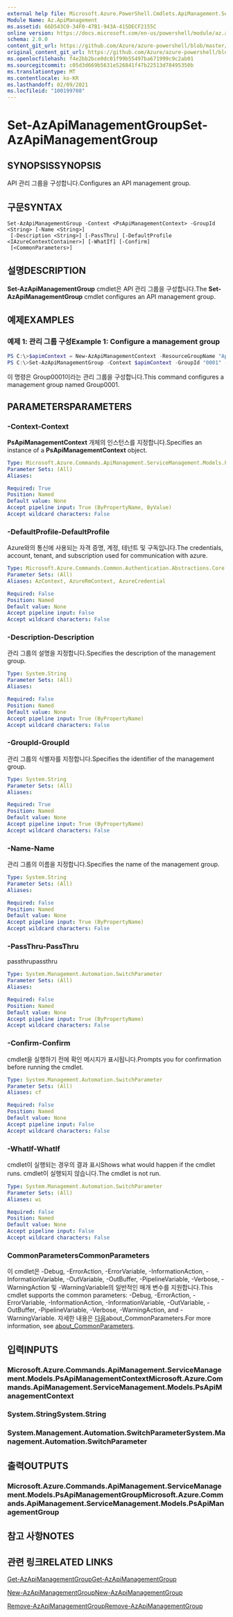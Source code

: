 ```yaml
---
external help file: Microsoft.Azure.PowerShell.Cmdlets.ApiManagement.ServiceManagement.dll-Help.xml
Module Name: Az.ApiManagement
ms.assetid: 66D543C0-34F0-47B1-943A-415DECF2155C
online version: https://docs.microsoft.com/en-us/powershell/module/az.apimanagement/set-azapimanagementgroup
schema: 2.0.0
content_git_url: https://github.com/Azure/azure-powershell/blob/master/src/ApiManagement/ApiManagement/help/Set-AzApiManagementGroup.md
original_content_git_url: https://github.com/Azure/azure-powershell/blob/master/src/ApiManagement/ApiManagement/help/Set-AzApiManagementGroup.md
ms.openlocfilehash: f4e2bb2bce0dc01f99b55497ba671999c9c2ab01
ms.sourcegitcommit: c05d3d669b5631e526841f47b22513d78495350b
ms.translationtype: MT
ms.contentlocale: ko-KR
ms.lasthandoff: 02/09/2021
ms.locfileid: "100199708"
---
```

# <span data-ttu-id="7070d-101">Set-AzApiManagementGroup</span><span class="sxs-lookup"><span data-stu-id="7070d-101">Set-AzApiManagementGroup</span></span>

## <span data-ttu-id="7070d-102">SYNOPSIS</span><span class="sxs-lookup"><span data-stu-id="7070d-102">SYNOPSIS</span></span>
<span data-ttu-id="7070d-103">API 관리 그룹을 구성합니다.</span><span class="sxs-lookup"><span data-stu-id="7070d-103">Configures an API management group.</span></span>

## <span data-ttu-id="7070d-104">구문</span><span class="sxs-lookup"><span data-stu-id="7070d-104">SYNTAX</span></span>

```
Set-AzApiManagementGroup -Context <PsApiManagementContext> -GroupId <String> [-Name <String>]
 [-Description <String>] [-PassThru] [-DefaultProfile <IAzureContextContainer>] [-WhatIf] [-Confirm]
 [<CommonParameters>]
```

## <span data-ttu-id="7070d-105">설명</span><span class="sxs-lookup"><span data-stu-id="7070d-105">DESCRIPTION</span></span>
<span data-ttu-id="7070d-106">**Set-AzApiManagementGroup** cmdlet은 API 관리 그룹을 구성합니다.</span><span class="sxs-lookup"><span data-stu-id="7070d-106">The **Set-AzApiManagementGroup** cmdlet configures an API management group.</span></span>

## <span data-ttu-id="7070d-107">예제</span><span class="sxs-lookup"><span data-stu-id="7070d-107">EXAMPLES</span></span>

### <span data-ttu-id="7070d-108">예제 1: 관리 그룹 구성</span><span class="sxs-lookup"><span data-stu-id="7070d-108">Example 1: Configure a management group</span></span>
```powershell
PS C:\>$apimContext = New-AzApiManagementContext -ResourceGroupName "Api-Default-WestUS" -ServiceName "contoso"
PS C:\>Set-AzApiManagementGroup -Context $apimContext -GroupId "0001" -Description "Updated Management Group" -Name "Group0001"
```

<span data-ttu-id="7070d-109">이 명령은 Group0001이라는 관리 그룹을 구성합니다.</span><span class="sxs-lookup"><span data-stu-id="7070d-109">This command configures a management group named Group0001.</span></span>

## <span data-ttu-id="7070d-110">PARAMETERS</span><span class="sxs-lookup"><span data-stu-id="7070d-110">PARAMETERS</span></span>

### <span data-ttu-id="7070d-111">-Context</span><span class="sxs-lookup"><span data-stu-id="7070d-111">-Context</span></span>
<span data-ttu-id="7070d-112">**PsApiManagementContext** 개체의 인스턴스를 지정합니다.</span><span class="sxs-lookup"><span data-stu-id="7070d-112">Specifies an instance of a **PsApiManagementContext** object.</span></span>

```yaml
Type: Microsoft.Azure.Commands.ApiManagement.ServiceManagement.Models.PsApiManagementContext
Parameter Sets: (All)
Aliases:

Required: True
Position: Named
Default value: None
Accept pipeline input: True (ByPropertyName, ByValue)
Accept wildcard characters: False
```

### <span data-ttu-id="7070d-113">-DefaultProfile</span><span class="sxs-lookup"><span data-stu-id="7070d-113">-DefaultProfile</span></span>
<span data-ttu-id="7070d-114">Azure와의 통신에 사용되는 자격 증명, 계정, 테넌트 및 구독입니다.</span><span class="sxs-lookup"><span data-stu-id="7070d-114">The credentials, account, tenant, and subscription used for communication with azure.</span></span>

```yaml
Type: Microsoft.Azure.Commands.Common.Authentication.Abstractions.Core.IAzureContextContainer
Parameter Sets: (All)
Aliases: AzContext, AzureRmContext, AzureCredential

Required: False
Position: Named
Default value: None
Accept pipeline input: False
Accept wildcard characters: False
```

### <span data-ttu-id="7070d-115">-Description</span><span class="sxs-lookup"><span data-stu-id="7070d-115">-Description</span></span>
<span data-ttu-id="7070d-116">관리 그룹의 설명을 지정합니다.</span><span class="sxs-lookup"><span data-stu-id="7070d-116">Specifies the description of the management group.</span></span>

```yaml
Type: System.String
Parameter Sets: (All)
Aliases:

Required: False
Position: Named
Default value: None
Accept pipeline input: True (ByPropertyName)
Accept wildcard characters: False
```

### <span data-ttu-id="7070d-117">-GroupId</span><span class="sxs-lookup"><span data-stu-id="7070d-117">-GroupId</span></span>
<span data-ttu-id="7070d-118">관리 그룹의 식별자를 지정합니다.</span><span class="sxs-lookup"><span data-stu-id="7070d-118">Specifies the identifier of the management group.</span></span>

```yaml
Type: System.String
Parameter Sets: (All)
Aliases:

Required: True
Position: Named
Default value: None
Accept pipeline input: True (ByPropertyName)
Accept wildcard characters: False
```

### <span data-ttu-id="7070d-119">-Name</span><span class="sxs-lookup"><span data-stu-id="7070d-119">-Name</span></span>
<span data-ttu-id="7070d-120">관리 그룹의 이름을 지정합니다.</span><span class="sxs-lookup"><span data-stu-id="7070d-120">Specifies the name of the management group.</span></span>

```yaml
Type: System.String
Parameter Sets: (All)
Aliases:

Required: False
Position: Named
Default value: None
Accept pipeline input: True (ByPropertyName)
Accept wildcard characters: False
```

### <span data-ttu-id="7070d-121">-PassThru</span><span class="sxs-lookup"><span data-stu-id="7070d-121">-PassThru</span></span>
<span data-ttu-id="7070d-122">passthru</span><span class="sxs-lookup"><span data-stu-id="7070d-122">passthru</span></span>

```yaml
Type: System.Management.Automation.SwitchParameter
Parameter Sets: (All)
Aliases:

Required: False
Position: Named
Default value: None
Accept pipeline input: True (ByPropertyName)
Accept wildcard characters: False
```

### <span data-ttu-id="7070d-123">-Confirm</span><span class="sxs-lookup"><span data-stu-id="7070d-123">-Confirm</span></span>
<span data-ttu-id="7070d-124">cmdlet을 실행하기 전에 확인 메시지가 표시됩니다.</span><span class="sxs-lookup"><span data-stu-id="7070d-124">Prompts you for confirmation before running the cmdlet.</span></span>

```yaml
Type: System.Management.Automation.SwitchParameter
Parameter Sets: (All)
Aliases: cf

Required: False
Position: Named
Default value: None
Accept pipeline input: False
Accept wildcard characters: False
```

### <span data-ttu-id="7070d-125">-WhatIf</span><span class="sxs-lookup"><span data-stu-id="7070d-125">-WhatIf</span></span>
<span data-ttu-id="7070d-126">cmdlet이 실행되는 경우의 결과 표시</span><span class="sxs-lookup"><span data-stu-id="7070d-126">Shows what would happen if the cmdlet runs.</span></span> <span data-ttu-id="7070d-127">cmdlet이 실행되지 않습니다.</span><span class="sxs-lookup"><span data-stu-id="7070d-127">The cmdlet is not run.</span></span>

```yaml
Type: System.Management.Automation.SwitchParameter
Parameter Sets: (All)
Aliases: wi

Required: False
Position: Named
Default value: None
Accept pipeline input: False
Accept wildcard characters: False
```

### <span data-ttu-id="7070d-128">CommonParameters</span><span class="sxs-lookup"><span data-stu-id="7070d-128">CommonParameters</span></span>
<span data-ttu-id="7070d-129">이 cmdlet은 -Debug, -ErrorAction, -ErrorVariable, -InformationAction, -InformationVariable, -OutVariable, -OutBuffer, -PipelineVariable, -Verbose, -WarningAction 및 -WarningVariable의 일반적인 매개 변수를 지원합니다.</span><span class="sxs-lookup"><span data-stu-id="7070d-129">This cmdlet supports the common parameters: -Debug, -ErrorAction, -ErrorVariable, -InformationAction, -InformationVariable, -OutVariable, -OutBuffer, -PipelineVariable, -Verbose, -WarningAction, and -WarningVariable.</span></span> <span data-ttu-id="7070d-130">자세한 내용은 [다음](http://go.microsoft.com/fwlink/?LinkID=113216)about_CommonParameters.</span><span class="sxs-lookup"><span data-stu-id="7070d-130">For more information, see [about_CommonParameters](http://go.microsoft.com/fwlink/?LinkID=113216).</span></span>

## <span data-ttu-id="7070d-131">입력</span><span class="sxs-lookup"><span data-stu-id="7070d-131">INPUTS</span></span>

### <span data-ttu-id="7070d-132">Microsoft.Azure.Commands.ApiManagement.ServiceManagement.Models.PsApiManagementContext</span><span class="sxs-lookup"><span data-stu-id="7070d-132">Microsoft.Azure.Commands.ApiManagement.ServiceManagement.Models.PsApiManagementContext</span></span>

### <span data-ttu-id="7070d-133">System.String</span><span class="sxs-lookup"><span data-stu-id="7070d-133">System.String</span></span>

### <span data-ttu-id="7070d-134">System.Management.Automation.SwitchParameter</span><span class="sxs-lookup"><span data-stu-id="7070d-134">System.Management.Automation.SwitchParameter</span></span>

## <span data-ttu-id="7070d-135">출력</span><span class="sxs-lookup"><span data-stu-id="7070d-135">OUTPUTS</span></span>

### <span data-ttu-id="7070d-136">Microsoft.Azure.Commands.ApiManagement.ServiceManagement.Models.PsApiManagementGroup</span><span class="sxs-lookup"><span data-stu-id="7070d-136">Microsoft.Azure.Commands.ApiManagement.ServiceManagement.Models.PsApiManagementGroup</span></span>

## <span data-ttu-id="7070d-137">참고 사항</span><span class="sxs-lookup"><span data-stu-id="7070d-137">NOTES</span></span>

## <span data-ttu-id="7070d-138">관련 링크</span><span class="sxs-lookup"><span data-stu-id="7070d-138">RELATED LINKS</span></span>

[<span data-ttu-id="7070d-139">Get-AzApiManagementGroup</span><span class="sxs-lookup"><span data-stu-id="7070d-139">Get-AzApiManagementGroup</span></span>](./Get-AzApiManagementGroup.md)

[<span data-ttu-id="7070d-140">New-AzApiManagementGroup</span><span class="sxs-lookup"><span data-stu-id="7070d-140">New-AzApiManagementGroup</span></span>](./New-AzApiManagementGroup.md)

[<span data-ttu-id="7070d-141">Remove-AzApiManagementGroup</span><span class="sxs-lookup"><span data-stu-id="7070d-141">Remove-AzApiManagementGroup</span></span>](./Remove-AzApiManagementGroup.md)


